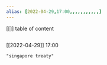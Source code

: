 ```yaml
---
alias: [2022-04-29,17:00,,,,,,,,,,,]
---
```

[[]]
table of content
```toc
```

[[2022-04-29]] 17:00

```query
"singapore treaty"
```